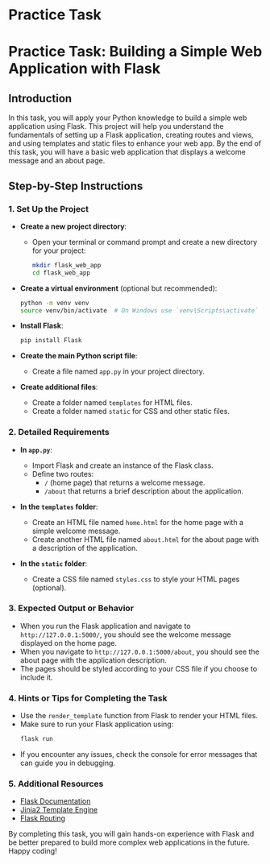 # Practice Task

# Practice Task: Building a Simple Web Application with Flask

## Introduction
In this task, you will apply your Python knowledge to build a simple web application using Flask. This project will help you understand the fundamentals of setting up a Flask application, creating routes and views, and using templates and static files to enhance your web app. By the end of this task, you will have a basic web application that displays a welcome message and an about page.

## Step-by-Step Instructions

### 1. Set Up the Project
- **Create a new project directory**: 
  - Open your terminal or command prompt and create a new directory for your project:
    ```bash
    mkdir flask_web_app
    cd flask_web_app
    ```

- **Create a virtual environment** (optional but recommended):
  ```bash
  python -m venv venv
  source venv/bin/activate  # On Windows use `venv\Scripts\activate`
  ```

- **Install Flask**:
  ```bash
  pip install Flask
  ```

- **Create the main Python script file**:
  - Create a file named `app.py` in your project directory.

- **Create additional files**:
  - Create a folder named `templates` for HTML files.
  - Create a folder named `static` for CSS and other static files.

### 2. Detailed Requirements
- **In `app.py`**:
  - Import Flask and create an instance of the Flask class.
  - Define two routes:
    - `/` (home page) that returns a welcome message.
    - `/about` that returns a brief description about the application.
  
- **In the `templates` folder**:
  - Create an HTML file named `home.html` for the home page with a simple welcome message.
  - Create another HTML file named `about.html` for the about page with a description of the application.

- **In the `static` folder**:
  - Create a CSS file named `styles.css` to style your HTML pages (optional).

### 3. Expected Output or Behavior
- When you run the Flask application and navigate to `http://127.0.0.1:5000/`, you should see the welcome message displayed on the home page.
- When you navigate to `http://127.0.0.1:5000/about`, you should see the about page with the application description.
- The pages should be styled according to your CSS file if you choose to include it.

### 4. Hints or Tips for Completing the Task
- Use the `render_template` function from Flask to render your HTML files.
- Make sure to run your Flask application using:
  ```bash
  flask run
  ```
- If you encounter any issues, check the console for error messages that can guide you in debugging.

### 5. Additional Resources
- [Flask Documentation](https://flask.palletsprojects.com/en/2.0.x/)
- [Jinja2 Template Engine](https://jinja.palletsprojects.com/en/3.0.x/)
- [Flask Routing](https://flask.palletsprojects.com/en/2.0.x/quickstart/#routing)

By completing this task, you will gain hands-on experience with Flask and be better prepared to build more complex web applications in the future. Happy coding!